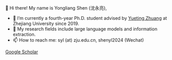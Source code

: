 👋 Hi there! My name is Yongliang Shen (沈永亮),

- 🔭 I’m currently a fourth-year Ph.D. student advised by [Yueting Zhuang](https://person.zju.edu.cn/yzhuang) at Zhejiang University since 2019.
- 🌱 My research fields include large language models and information extraction.
- 📫 How to reach me: syl (at) zju.edu.cn, shenyl2024 (Wechat)

[Google Scholar](https://scholar.google.com/citations?user=UT3NzFAAAAAJ)

<!--
**tricktreat/tricktreat** is a ✨ _special_ ✨ repository because its `README.md` (this file) appears on your GitHub profile.

Here are some ideas to get you started:

- 🔭 I’m currently working on ...
- 🌱 I’m currently learning ...
- 👯 I’m looking to collaborate on ...
- 🤔 I’m looking for help with ...
- 💬 Ask me about ...
- 📫 How to reach me: ...
- 😄 Pronouns: ...
- ⚡ Fun fact: ...
-->

